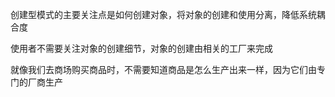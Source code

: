 创建型模式的主要关注点是如何创建对象，将对象的创建和使用分离，降低系统耦合度

使用者不需要关注对象的创建细节，对象的创建由相关的工厂来完成

就像我们去商场购买商品时，不需要知道商品是怎么生产出来一样，因为它们由专门的厂商生产